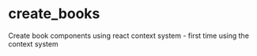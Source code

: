# create_books
Create book components using react context system - first time using the context system
